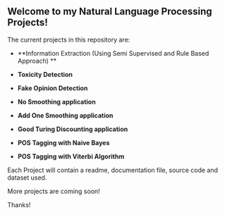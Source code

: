 ## Welcome to my Natural Language Processing Projects!

The current projects in this repository are:

- **Information Extraction (Using Semi Supervised and Rule Based Approach) **

- **Toxicity Detection**

- **Fake Opinion Detection**

- **No Smoothing application**

- **Add One Smoothing application**

- **Good Turing Discounting application**

- **POS Tagging with Naive Bayes**

- **POS Tagging with Viterbi Algorithm**

Each Project will contain a readme, documentation file, source code and dataset used.

More projects are coming soon!

Thanks!
